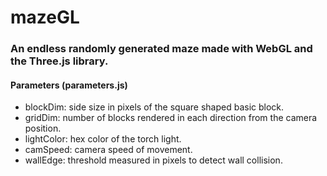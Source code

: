 # mazeGL
### An endless randomly generated maze made with WebGL and the Three.js library.

#### Parameters (parameters.js)
* blockDim: side size in pixels of the square shaped basic block.
* gridDim: number of blocks rendered in each direction from the camera position.
* lightColor: hex color of the torch light.
* camSpeed: camera speed of movement.
* wallEdge: threshold measured in pixels to detect wall collision.


